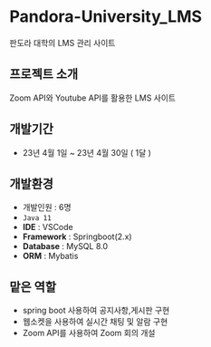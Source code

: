 # Pandora-University_LMS
판도라 대학의 LMS 관리 사이트

## 프로젝트 소개
Zoom API와 Youtube API를 활용한 LMS 사이트

## 개발기간
- 23년 4월 1일 ~ 23년 4월 30일 ( 1달 )

## 개발환경
- 개발인원 : 6명
- `Java 11`
- **IDE** : VSCode
- **Framework** : Springboot(2.x)
- **Database** : MySQL 8.0
- **ORM** : Mybatis

## 맡은 역할
- spring boot 사용하여 공지사항,게시판 구현
- 웹소켓을 사용하여 실시간 채팅 및 알람 구현
- Zoom API를 사용하여 Zoom 회의 개설
